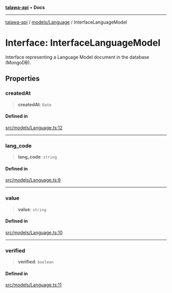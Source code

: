 [**talawa-api**](../../../README.md) • **Docs**

***

[talawa-api](../../../modules.md) / [models/Language](../README.md) / InterfaceLanguageModel

# Interface: InterfaceLanguageModel

Interface representing a Language Model document in the database (MongoDB).

## Properties

### createdAt

> **createdAt**: `Date`

#### Defined in

[src/models/Language.ts:12](https://github.com/PalisadoesFoundation/talawa-api/blob/3bacbf38707ebd3e3e5f1bc5b4cc7aa3b2adc169/src/models/Language.ts#L12)

***

### lang\_code

> **lang\_code**: `string`

#### Defined in

[src/models/Language.ts:9](https://github.com/PalisadoesFoundation/talawa-api/blob/3bacbf38707ebd3e3e5f1bc5b4cc7aa3b2adc169/src/models/Language.ts#L9)

***

### value

> **value**: `string`

#### Defined in

[src/models/Language.ts:10](https://github.com/PalisadoesFoundation/talawa-api/blob/3bacbf38707ebd3e3e5f1bc5b4cc7aa3b2adc169/src/models/Language.ts#L10)

***

### verified

> **verified**: `boolean`

#### Defined in

[src/models/Language.ts:11](https://github.com/PalisadoesFoundation/talawa-api/blob/3bacbf38707ebd3e3e5f1bc5b4cc7aa3b2adc169/src/models/Language.ts#L11)

